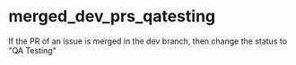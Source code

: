 # merged_dev_prs_qatesting
If the PR of an issue is merged in the dev branch, then change the status to "QA Testing"
